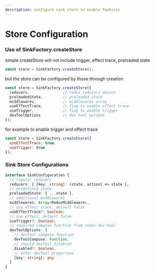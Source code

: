 ```yaml
---
description: configure sink store to enable features
---
```


# Store Configuration

### Use of SinkFactory.createStore

simple createStore will not include trigger, effect trace, preloaded state

```javascript
const store = SinkFactory.createStore();
```

but the store can be configured by those through creation

```javascript
const store = SinkFactory.createStore({
  reducers,               // redux reducers object
  preloadedState,         // preloaded state
  middlewares,            // middlewares array
  useEffectTrace,         // flag to enable effect trace
  useTrigger,             // flag to enable trigger
  devToolOptions          // dev tool options
});
```

for example to enable trigger and effect trace

```javascript
const store = SinkFactory.createStore({
  useEffectTrace: true,
  useTrigger: true
});
```

### Sink Store Configurations

```typescript
interface SinkConfiguration {
  // regular reducers
  reducers: { [key: string]: (state, action) => state },
  // predefined state
  preloadedState: { ...state },
  // additional middlewares
  middlewares: Array<ReduxMiddleware>,
  // use effect trace, default false
  useEffectTrace?: boolean;
  // use effect, default false
  useTrigger?: boolean;
  // required compose function from redux-dev-tool
  devToolOptions: {
    // devTool compose function
    devToolCompose: Function,
    // should devTool disabled
    disabled?: boolean,
    // other devTool properties
    [key: string]: any
  }
}
```

